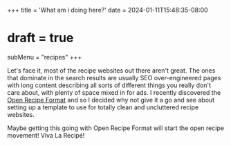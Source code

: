 +++
title = 'What am i doing here?'
date = 2024-01-11T15:48:35-08:00
# draft = true
subMenu = "recipes"
+++

Let's face it, most of the recipe websites out there aren't great. The ones that dominate in the search results are usually SEO over-engineered pages with long content describing all sorts of different things you really don't care about, with plenty of space mixed in for ads.  I recently discovered the [Open Recipe Format](https://open-recipe-format.readthedocs.io/en/latest/topics/tutorials/walkthrough.html) and so I decided why not give it a go and see about setting up a template to use for totally clean and uncluttered recipe websites.

Maybe getting this going with Open Recipe Format will start the open recipe movement! Viva La Recipé!

